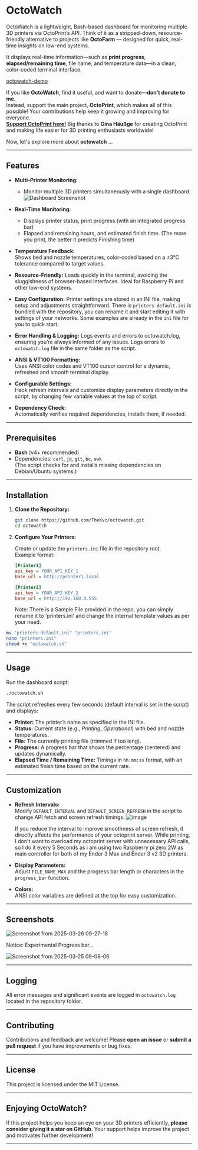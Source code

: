 # OctoWatch

OctoWatch is a lightweight, Bash-based dashboard for monitoring multiple 3D printers via OctoPrint’s API. Think of it as a stripped-down, resource-friendly alternative to projects like **OctoFarm** — designed for quick, real-time insights on low-end systems.

It displays real-time information—such as **print progress**, **elapsed/remaining time**, file name, and temperature data—in a clean, color-coded terminal interface.

[octowatch-demo](https://github.com/user-attachments/assets/f581abbe-ed32-4a55-901b-e1e54059282a)

If you like **OctoWatch**, find it useful, and want to donate—**don’t donate to me.**  
Instead, support the main project, **OctoPrint**, which makes all of this possible! Your contributions help keep it growing and improving for everyone.  
[**Support OctoPrint here!**](https://octoprint.org/support-octoprint/)
Big thanks to **Gina Häußge** for creating OctoPrint and making life easier for 3D printing enthusiasts worldwide!

Now, let's explore more about **octowatch** ...

---

## Features

- **Multi-Printer Monitoring:**
  - Monitor multiple 3D printers simultaneously with a single dashboard.
    ![Dashboard Screenshot](https://github.com/user-attachments/assets/7fa24bea-467f-415f-94b8-a197bb728918)

- **Real-Time Monitoring:**  
  - Displays printer status, print progress (with an integrated progress bar)
  - Elapsed and remaining hours, and estimated finish time. (The more you print, the better it predicts Finishing time)
- **Temperature Feedback:**  
  Shows bed and nozzle temperatures, color-coded based on a ±3°C tolerance compared to target values.
- **Resource-Friendly:**
  Loads quickly in the terminal, avoiding the sluggishness of browser-based interfaces. Ideal for Raspberry Pi and other low-end systems.
- **Easy Configuration:**
  Printer settings are stored in an INI file, making setup and adjustments straightforward. There is `printers-default.ini` is bundled with the repository, you can rename it and start editing it with settings of your networks. Some examples are already in the `ini` file for you to quick start.
- **Error Handling & Logging:**
  Logs events and errors to octowatch.log, ensuring you’re always informed of any issues. Logs errors to `octowatch.log` file in the same folder as the script.
- **ANSI & VT100 Formatting:**  
  Uses ANSI color codes and VT100 cursor control for a dynamic, refreshed and smooth terminal display.
- **Configurable Settings:**  
  Hack refresh intervals and customize display parameters directly in the script, by changing few variable values at the top of script.
- **Dependency Check:**  
  Automatically verifies required dependencies, installs them, if needed.

---

## Prerequisites

- **Bash** (v4+ recommended)
- Dependencies: `curl`, `jq`, `git`, `bc`, `awk`  
  (The script checks for and installs missing dependencies on Debian/Ubuntu systems.)

---

## Installation

1. **Clone the Repository:**

   ```bash
   git clone https://github.com/TheKvc/octowatch.git
   cd octowatch
   ```

2. **Configure Your Printers:**

   Create or update the `printers.ini` file in the repository root.  
   Example format:
   ```ini
   [Printer1]
   api_key = YOUR_API_KEY_1
   base_url = http://printer1.local

   [Printer2]
   api_key = YOUR_API_KEY_2
   base_url = http://192.168.0.555
   ```
   Note: There is a Sample File provided in the repo, you can simply rename it to 'printers.ini' and change the internal template values as per your need.

   
  ```bash
  mv "printers-default.ini" "printers.ini"
  nano "printers.ini"
  chmod +x "octowatch.sh"
  ```

---

## Usage

Run the dashboard script:

```bash
./octowatch.sh
```

The script refreshes every few seconds (default interval is set in the script) and displays:

- **Printer:** The printer’s name as specified in the INI file.
- **Status:** Current state (e.g., *Printing*, *Operational*) with bed and nozzle temperatures.
- **File:** The currently printing file (trimmed if too long).
- **Progress:** A progress bar that shows the percentage (centered) and updates dynamically.
- **Elapsed Time / Remaining Time:** Timings in `hh:mm:ss` format, with an estimated finish time based on the current rate.

---

## Customization

- **Refresh Intervals:**  
  Modify `DEFAULT_INTERVAL` and `DEFAULT_SCREEN_REFRESH` in the script to change API fetch and screen refresh timings.
  ![image](https://github.com/user-attachments/assets/5288e327-49a4-4289-beae-50e050e3276c)

  If you reduce the interval to improve smoothness of screen refresh, it directly affects the performance of your octoprint server.
  While printing, I don't want to overload my octoprint server with unnecessary API calls, so I do it every 5 Seconds as i am using two Raspberry pi zero 2W as main controller for both of my Ender 3 Max and Ender 3 v2 3D printers.
  
- **Display Parameters:**  
  Adjust `FILE_NAME_MAX` and the progress bar length or characters in the `progress_bar` function.
- **Colors:**  
  ANSI color variables are defined at the top for easy customization.

---

## Screenshots

![Screenshot from 2025-03-26 09-27-18](https://github.com/user-attachments/assets/b0d7330e-ffbe-4951-a45f-5b17c5466e76)

Notice: Experimental Progress bar... 

![Screenshot from 2025-03-25 09-08-06](https://github.com/user-attachments/assets/83ac708e-15fb-48d9-9a18-1adbb43281a2)

---

## Logging

All error messages and significant events are logged in `octowatch.log` located in the repository folder.

---

## Contributing

Contributions and feedback are welcome! Please **open an issue** or **submit a pull request** if you have improvements or bug fixes.

---

## License

This project is licensed under the MIT License. 

---

## Enjoying OctoWatch?

If this project helps you keep an eye on your 3D printers efficiently, **please consider giving it a star on GitHub**. Your support helps improve the project and motivates further development!

---
